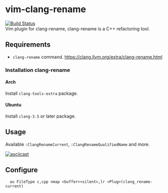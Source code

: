 # vim-clang-rename
[![Build Status](https://travis-ci.org/uplus/vim-clang-rename.svg?branch=master)](https://travis-ci.org/uplus/vim-clang-rename)  
Vim plugin for clang-rename, clang-rename is a C++ refactoring tool.

## Requirements
- `clang-rename` command. https://clang.llvm.org/extra/clang-rename.html

### Installation clang-rename

#### Arch

Install `clang-tools-extra` package.


#### Ubuntu

Install `clang-3.5` or later package.


## Usage

Available `:ClangRenameCurrent`, `:ClangRenameQualifiedName` and more.  

[![asciicast](https://asciinema.org/a/119553.png)](https://asciinema.org/a/119553)  


## Configure

```vim
  au FileType c,cpp nmap <buffer><silent>,lr <Plug>(clang_rename-current)
```
